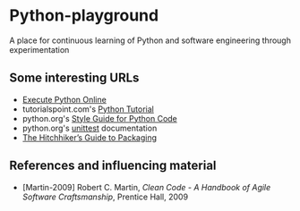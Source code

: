 # Python-playground

A place for continuous learning of Python and software engineering through experimentation

## Some interesting URLs

- [Execute Python Online](http://www.compileonline.com/execute_python_online.php)
- tutorialspoint.com's [Python Tutorial](https://www.tutorialspoint.com/python) 
- python.org's [Style Guide for Python Code](https://www.python.org/dev/peps/pep-0008/)
- python.org's [unittest](https://docs.python.org/3/library/unittest.html) documentation
- [The Hitchhiker’s Guide to Packaging](https://the-hitchhikers-guide-to-packaging.readthedocs.io/en/latest/)

## References and influencing material

- [Martin-2009] Robert C. Martin, _Clean Code - A Handbook of Agile Software Craftsmanship_, Prentice Hall, 2009
